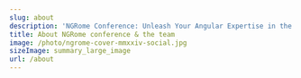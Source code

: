 ```yaml
---
slug: about
description: 'NGRome Conference: Unleash Your Angular Expertise in the Eternal City! Connect with industry experts and network with fellow enthusiasts. June 27, 2024 / Rome, Italy'
title: About NGRome conference & the team
image: /photo/ngrome-cover-mmxxiv-social.jpg
sizeImage: summary_large_image
url: /about
---
```

